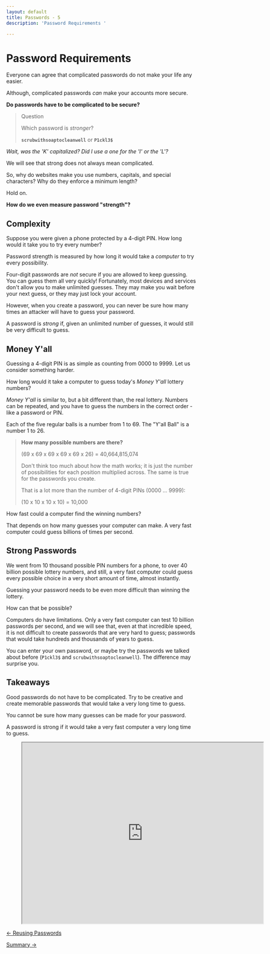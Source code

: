 ```yaml
---
layout: default
title: Passwords - 5
description: 'Password Requirements '

---
```

# Password Requirements

Everyone can agree that complicated passwords do not make your life any
easier.

Although, complicated passwords _can_ make your accounts more secure.

**Do passwords have to be complicated to be secure?**

> Question
>
> Which password is _stronger_?
>
> **`scrubwithsoaptocleanwell`** or **`P1ckl3$`**

_Wait, was the 'K' capitalized? Did I use a one for the 'I' or the 'L'?_

We will see that strong does not always mean complicated.

So, why do websites make you use numbers, capitals, and special characters?
Why do they enforce a minimum length?

Hold on.

**How do we even measure password "strength"?**

## Complexity

Suppose you were given a phone protected by a 4-digit PIN. How long would it
take you to try every number?

Password strength is measured by how long it would take a _computer_ to try
every possibility.

Four-digit passwords are _not_ secure if you are allowed to keep guessing. You
can guess them all very quickly!  Fortunately, most devices and services don't
allow you to make unlimited guesses. They may make you wait before your next
guess, or they may just lock your account.

However, when you create a password, you can never be sure how many times an
attacker will have to guess your password.

A password is _strong_ if, given an unlimited number of guesses, it would still
be very difficult to guess.

## Money Y'all

Guessing a 4-digit PIN is as simple as counting from 0000 to 9999. Let us
consider something harder.

How long would it take a computer to guess today's _Money Y'all_ lottery
numbers?

_Money Y'all_ is similar to, but a bit different than, the real lottery.
Numbers can be repeated, and you have to guess the numbers in the correct order
\- like a password or PIN.

Each of the five regular balls is a number from 1 to 69. The "Y'all Ball" is a
number 1 to 26.

> **How many possible numbers are there?**
>
> (69 x 69 x 69 x 69 x 69 x 26) = 40,664,815,074
>
> Don't think too much about how the math works; it is just the number of
> possibilities for each position multiplied across. The same is true for the
> passwords you create.
>
> That is a lot more than the number of 4-digit PINs (0000 ... 9999):
>
> (10 x 10 x 10 x 10) = 10,000

How fast could a computer find the winning numbers?

That depends on how many guesses your computer can make. A very fast computer
could guess billions of times per second.

<Password-Lottery />

## Strong Passwords

We went from 10 thousand possible PIN numbers for a phone, to over 40 billion
possible lottery numbers, and still, a very fast computer could guess every
possible choice in a very short amount of time, almost instantly.

Guessing your password needs to be even more difficult than winning the
lottery.

How can that be possible?

Computers do have limitations. Only a very fast computer can test 10 billion
passwords per second, and we will see that, even at that incredible speed, it
is not difficult to create passwords that are very hard to guess; passwords
that would take hundreds and thousands of years to guess.

You can enter your own password, or maybe try the passwords we talked about
before (`P1ckl3$` and `scrubwithsoaptocleanwell`).  The difference may surprise
you.

<Password-HSIMP />

## Takeaways

Good passwords do not have to be complicated. Try to be creative and
create memorable passwords that would take a very long time to guess.

You cannot be sure how many guesses can be made for your password.

A password is strong if it would take a very fast computer a very long time to
guess.

<!-- blank line -->
<figure class="video_container">
<iframe src="https://drive.google.com/file/d/15SZ0R6B-WLxzPR-6aQ2xVXPSXtJCSocI/preview" width="640" height="480"></iframe>
</figure>
<!-- blank line -->

[← Reusing Passwords](./reusing_passwords.html "Reusing Passwords")

  
[Summary →](./passwords_summary.html "Summary")